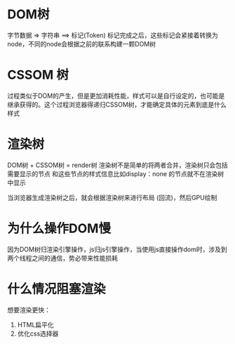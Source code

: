 <!-- 火狐 Gecko -->
# DOM树
字节数据 => 字符串 ==> 标记(Token)
标记完成之后，这些标记会紧接着转换为node，不同的node会根据之前的联系构建一颗DOM树

# CSSOM 树
过程类似于DOM的产生，但是更加消耗性能，样式可以是自行设定的，也可能是继承获得的。这个过程浏览器得递归CSSOM树，才能确定具体的元素到底是什么样式

# 渲染树
DOM树 + CSSOM树 = render树
渲染树不是简单的将两者合并，渲染树只会包括需要显示的节点 和这些节点的样式信息比如display：none 的节点就不在渲染树中显示

当浏览器生成渲染树之后，就会根据渲染树来进行布局 (回流)，然后GPU绘制

# 为什么操作DOM慢
因为DOM树归渲染引擎操作，js归js引擎操作，当使用js直接操作dom时，涉及到两个线程之间的通信，势必带来性能损耗

# 什么情况阻塞渲染
想要渲染更快：
1. HTML扁平化
2. 优化css选择器
